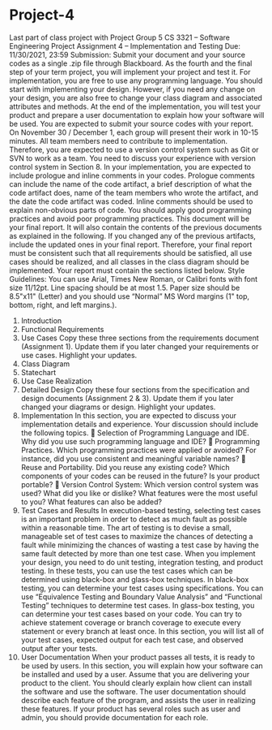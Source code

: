 # Project-4
Last part of class project with Project Group 5
CS 3321 – Software Engineering
Project Assignment 4 – Implementation and Testing
Due: 11/30/2021, 23:59
Submission: Submit your document and your source codes as a single .zip file through 
Blackboard. 
As the fourth and the final step of your term project, you will implement your project and test 
it. For implementation, you are free to use any programming language. You should start with 
implementing your design. However, if you need any change on your design, you are also free 
to change your class diagram and associated attributes and methods. At the end of the 
implementation, you will test your product and prepare a user documentation to explain how 
your software will be used. You are expected to submit your source codes with your report. On 
November 30 / December 1, each group will present their work in 10-15 minutes. 
All team members need to contribute to implementation. Therefore, you are expected to use a 
version control system such as Git or SVN to work as a team. You need to discuss your 
experience with version control system in Section 8.
In your implementation, you are expected to include prologue and inline comments in your 
codes. Prologue comments can include the name of the code artifact, a brief description of 
what the code artifact does, name of the team members who wrote the artifact, and the date 
the code artifact was coded. Inline comments should be used to explain non-obvious parts of 
code. You should apply good programming practices and avoid poor programming practices.
This document will be your final report. It will also contain the contents of the previous 
documents as explained in the following. If you changed any of the previous artifacts, include 
the updated ones in your final report. Therefore, your final report must be consistent such that 
all requirements should be satisfied, all use cases should be realized, and all classes in the class 
diagram should be implemented. Your report must contain the sections listed below. 
Style Guidelines: You can use Arial, Times New Roman, or Calibri fonts with font size 11/12pt. 
Line spacing should be at most 1.5. Paper size should be 8.5"x11" (Letter) and you should use 
“Normal” MS Word margins (1" top, bottom, right, and left margins.). 
1. Introduction
2. Functional Requirements
3. Use Cases
Copy these three sections from the requirements document (Assignment 1). Update them if 
you later changed your requirements or use cases. Highlight your updates.
4. Class Diagram
5. Statechart
6. Use Case Realization
7. Detailed Design
Copy these four sections from the specification and design documents (Assignment 2 & 3). 
Update them if you later changed your diagrams or design. Highlight your updates.
8. Implementation
In this section, you are expected to discuss your implementation details and experience. Your 
discussion should include the following topics.
 Selection of Programming Language and IDE. Why did you use such programming 
language and IDE?
 Programming Practices. Which programming practices were applied or avoided? For 
instance, did you use consistent and meaningful variable names?
 Reuse and Portability. Did you reuse any existing code? Which components of your 
codes can be reused in the future? Is your product portable? 
 Version Control System: Which version control system was used? What did you like or 
dislike? What features were the most useful to you? What features can also be added? 
9. Test Cases and Results
In execution-based testing, selecting test cases is an important problem in order to detect as 
much fault as possible within a reasonable time. The art of testing is to devise a small, 
manageable set of test cases to maximize the chances of detecting a fault while minimizing the 
chances of wasting a test case by having the same fault detected by more than one test case.
When you implement your design, you need to do unit testing, integration testing, and product 
testing. In these tests, you can use the test cases which can be determined using black-box and 
glass-box techniques. In black-box testing, you can determine your test cases using 
specifications. You can use “Equivalence Testing and Boundary Value Analysis” and “Functional 
Testing” techniques to determine test cases. In glass-box testing, you can determine your test 
cases based on your code. You can try to achieve statement coverage or branch coverage to 
execute every statement or every branch at least once. In this section, you will list all of your 
test cases, expected output for each test case, and observed output after your tests. 
10. User Documentation
When your product passes all tests, it is ready to be used by users. In this section, you will 
explain how your software can be installed and used by a user. Assume that you are delivering 
your product to the client. You should clearly explain how client can install the software and use 
the software. The user documentation should describe each feature of the program, and assists 
the user in realizing these features. If your product has several roles such as user and admin, 
you should provide documentation for each role.
